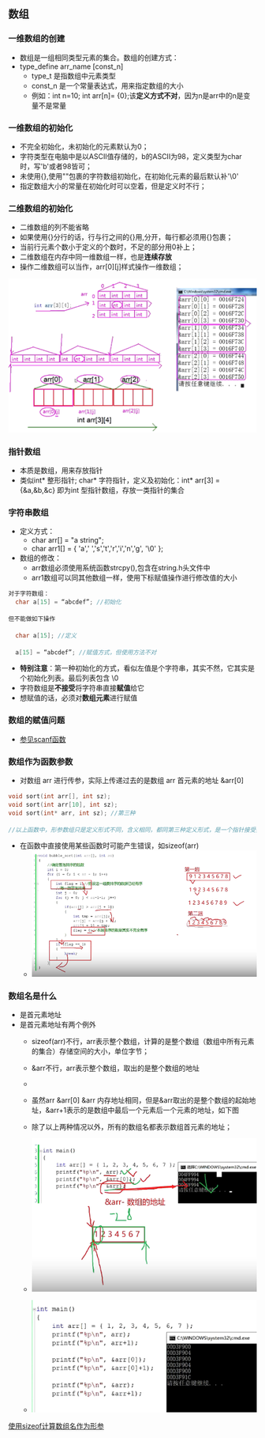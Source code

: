 ## 数组

### 一维数组的创建
- 数组是一组相同类型元素的集合。数组的创建方式：
- type_define arr_name [const_n]
  - type_t   是指数组中元素类型
  - const_n  是一个常量表达式，用来指定数组的大小
  - 例如：int n=10; int arr[n]= {0};该**定义方式不对**，因为n是arr中的n是变量不是常量

### 一维数组的初始化
- 不完全初始化，未初始化的元素默认为0；
- 字符类型在电脑中是以ASCII值存储的，b的ASCII为98，定义类型为char 时，写'b'或者98皆可；
- 未使用{},使用""包裹的字符数组初始化，在初始化元素的最后默认补'\0'
- 指定数组大小的常量在初始化时可以空着，但是定义时不行；

### 二维数组的初始化
- 二维数组的列不能省略
- 如果使用{}分行的话，行与行之间的{}用,分开，每行都必须用{}包裹；
- 当前行元素个数小于定义的个数时，不足的部分用0补上；
- 二维数组在内存中同一维数组一样，也是**连续存放**
- 操作二维数组可以当作，arr[0][j]样式操作一维数组；

![](./2dim_array.png)

### 指针数组
- 本质是数组，用来存放指针
- 类似int\* 整形指针; char\* 字符指针，定义及初始化：int* arr[3] = {&a,&b,&c} 即为int 型指针数组，存放一类指针的集合

### 字符串数组
- 定义方式：
  - char arr[] = "a string";
  - char arr1[] = { 'a',' ','s','t','r','i','n','g', '\0' };
- 数组的修改：
  - arr数组必须使用系统函数strcpy(),包含在string.h头文件中
  - arr1数组可以同其他数组一样，使用下标赋值操作进行修改值的大小

```C
对于字符数组：
  char a[15] = “abcdef”; //初始化

但不能做如下操作

  char a[15]; //定义

  a[15] = “abcdef”; //赋值方式，但使用方法不对
```

- **特别注意**：第一种初始化的方式，看似左值是个字符串，其实不然，它其实是个初始化列表。最后列表包含 \0
- 字符数组是**不接受**将字符串直接**赋值**给它
- 想赋值的话，必须对**数组元素**进行赋值

### 数组的赋值问题
- [参见scanf函数](../LibFunctions/LibFunction.md/#scanf"10s"name)


### 数组作为函数参数
- 对数组 arr 进行传参，实际上传递过去的是数组 arr 首元素的地址 &arr[0]
```C
void sort(int arr[], int sz);
void sort(int arr[10], int sz);
void sort(int* arr, int sz); //第三种

//以上函数中，形参数组只是定义形式不同，含义相同，都同第三种定义形式，是一个指针接受实参传递的地址
```
- 在函数中直接使用某些函数时可能产生错误，如sizeof(arr)
  - ![](./array_bubble_sort.png)

### 数组名是什么
- 是首元素地址
- 是首元素地址有两个例外
  - sizeof(arr)不行，arr表示整个数组，计算的是整个数组（数组中所有元素的集合）存储空间的大小，单位字节；
  - &arr不行，arr表示整个数组，取出的是整个数组的地址
  - 
  - 虽然arr &arr[0] &arr 内存地址相同，但是&arr取出的是整个数组的起始地址，&arr+1表示的是数组中最后一个元素后一个元素的地址，如下图
  - 除了以上两种情况以外，所有的数组名都表示数组首元素的地址；

  - ![](./array_name1.png)

  - ![](./array_name2.png)

[使用sizeof计算数组名作为形参](./../LibFunctions/LibFunction.md/#示例代码)
